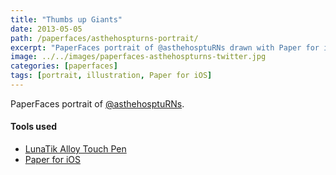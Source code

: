 ```yaml
---
title: "Thumbs up Giants"
date: 2013-05-05
path: /paperfaces/asthehospturns-portrait/
excerpt: "PaperFaces portrait of @asthehosptuRNs drawn with Paper for iOS on an iPad."
image: ../../images/paperfaces-asthehospturns-twitter.jpg
categories: [paperfaces]
tags: [portrait, illustration, Paper for iOS]
---
```


PaperFaces portrait of [@asthehosptuRNs](https://twitter.com/asthehosptuRNs).

#### Tools used

- [LunaTik Alloy Touch Pen](https://www.amazon.com/gp/product/B00821TR7G/ref=as_li_ss_tl?ie=UTF8&tag=mademist-20&linkCode=as2&camp=1789&creative=390957&creativeASIN=B00821TR7G)
- [Paper for iOS](https://paper.bywetransfer.com/)
